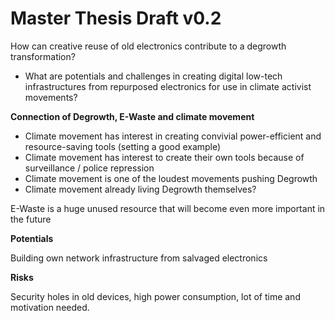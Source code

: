 # Master Thesis Draft v0.2

How can creative reuse of old electronics contribute to a degrowth transformation?

- What are potentials and challenges in creating digital low-tech infrastructures from repurposed electronics for use in climate activist movements?

  


**Connection of Degrowth, E-Waste and climate movement**

- Climate movement has interest in creating convivial power-efficient and resource-saving tools (setting a good example)
- Climate movement has interest to create their own tools because of surveillance / police repression
- Climate movement is one of the loudest movements pushing Degrowth
- Climate movement already living Degrowth themselves?



E-Waste is a huge unused resource that will become even more important in the future



**Potentials**

Building own network infrastructure from salvaged electronics



**Risks**

Security holes in old devices, high power consumption, lot of time and motivation needed.

